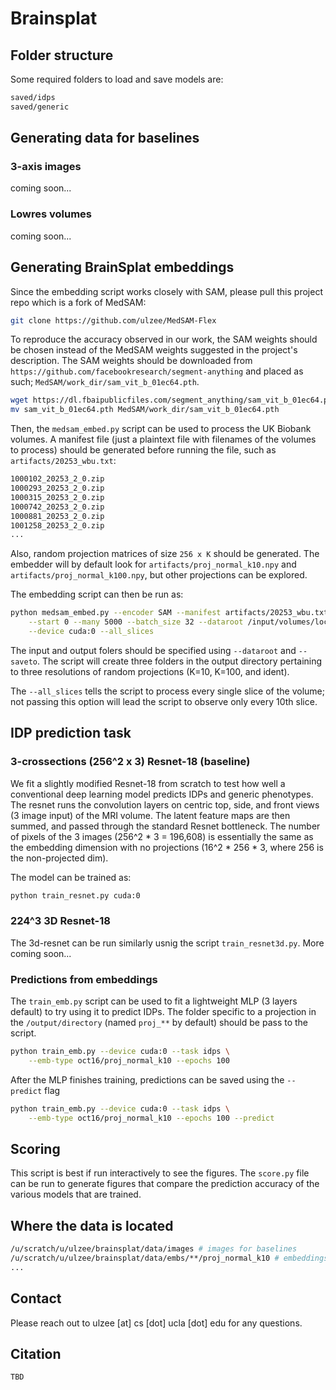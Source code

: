 # Brainsplat

## Folder structure

Some required folders to load and save models are:
```bash
saved/idps
saved/generic
```

## Generating data for baselines

### 3-axis images

coming soon...

### Lowres volumes

coming soon...

## Generating BrainSplat embeddings

Since the embedding script works closely with SAM, please pull this project repo which is a fork of MedSAM:

```bash
git clone https://github.com/ulzee/MedSAM-Flex
```

To reproduce the accuracy observed in our work, the SAM weights should be chosen instead of the MedSAM weights suggested in the project's description.
The SAM weights should be downloaded from `https://github.com/facebookresearch/segment-anything` and placed as such; `MedSAM/work_dir/sam_vit_b_01ec64.pth`.

```bash
wget https://dl.fbaipublicfiles.com/segment_anything/sam_vit_b_01ec64.pth
mv sam_vit_b_01ec64.pth MedSAM/work_dir/sam_vit_b_01ec64.pth
```

Then, the `medsam_embed.py` script can be used to process the UK Biobank volumes. A manifest file (just a plaintext file with filenames of the volumes to process)
should be generated before running the file, such as `artifacts/20253_wbu.txt`:

```bash
1000102_20253_2_0.zip
1000293_20253_2_0.zip
1000315_20253_2_0.zip
1000742_20253_2_0.zip
1000881_20253_2_0.zip
1001258_20253_2_0.zip
...
```

Also, random projection matrices of size `256 x K` should be generated. The embedder will by default
look for `artifacts/proj_normal_k10.npy` and `artifacts/proj_normal_k100.npy`, but other projections can be explored.

The embedding script can then be run as:

```bash
python medsam_embed.py --encoder SAM --manifest artifacts/20253_wbu.txt \
    --start 0 --many 5000 --batch_size 32 --dataroot /input/volumes/location --saveto /output/directory \
    --device cuda:0 --all_slices
```

The input and output folers should be specified using `--dataroot` and `--saveto`.
The script will create three folders in the output directory pertaining to three resolutions of random projections (K=10, K=100, and ident).

The `--all_slices` tells the script to process every single slice of the volume; not passing this option will lead the script to observe only every 10th slice.


## IDP prediction task

### 3-crossections (256^2 x 3) Resnet-18 (baseline)


We fit a slightly modified Resnet-18 from scratch to test how well a conventional deep learning model predicts IDPs and generic phenotypes.
The resnet runs the convolution layers on centric top, side, and front views (3 image input) of the MRI volume. The latent feature maps are then summed, and passed through the standard Resnet bottleneck.
The number of pixels of the 3 images (256^2 * 3 = 196,608) is essentially the same as the embedding dimension with no projections (16^2 * 256 * 3, where 256 is the non-projected dim).

The model can be trained as:
```bash
python train_resnet.py cuda:0
```


### 224^3 3D Resnet-18

The 3d-resnet can be run similarly usnig the script `train_resnet3d.py`.
More coming soon...

### Predictions from embeddings

The `train_emb.py` script can be used to fit a lightweight MLP (3 layers default) to try using it to predict IDPs.
The folder specific to a projection in the `/output/directory` (named `proj_**` by default) should be pass to the script.

```bash
python train_emb.py --device cuda:0 --task idps \
    --emb-type oct16/proj_normal_k10 --epochs 100
```

After the MLP finishes training, predictions can be saved using the `--predict` flag
```bash
python train_emb.py --device cuda:0 --task idps \
    --emb-type oct16/proj_normal_k10 --epochs 100 --predict
```



## Scoring

This script is best if run interactively to see the figures.
The `score.py` file can be run to generate figures that compare the prediction accuracy of the various models that are trained.

## Where the data is located

```bash
/u/scratch/u/ulzee/brainsplat/data/images # images for baselines
/u/scratch/u/ulzee/brainsplat/data/embs/**/proj_normal_k10 # embeddings
...
```

## Contact

Please reach out to ulzee [at] cs [dot] ucla [dot] edu for any questions.

## Citation

```
TBD
```